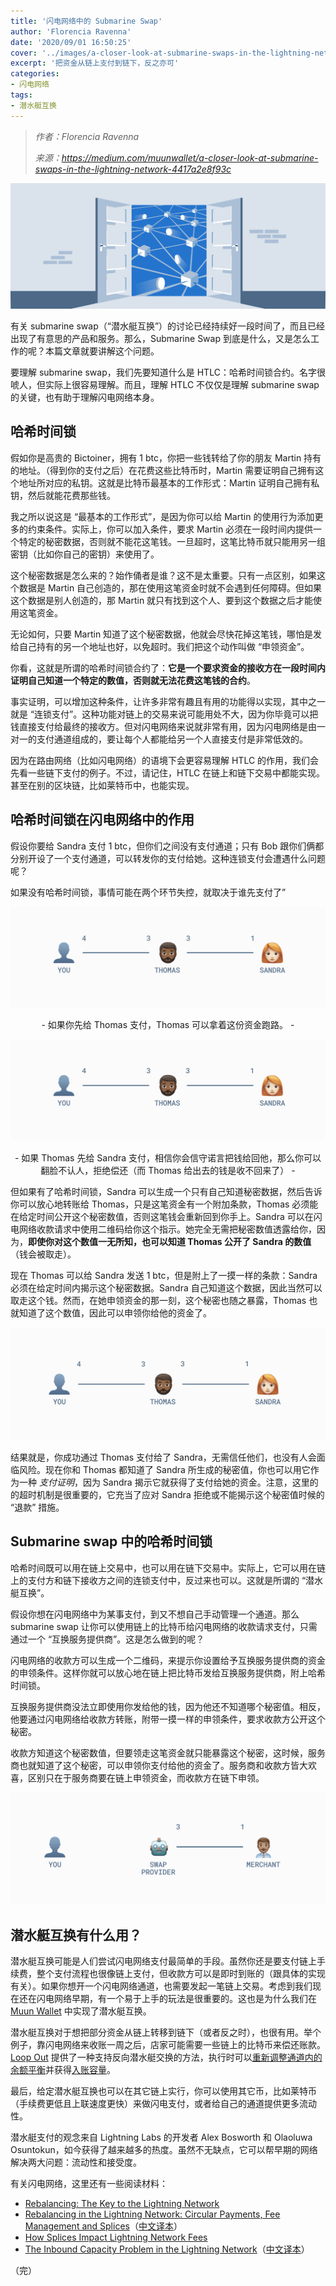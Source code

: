 ```yaml
---
title: '闪电网络中的 Submarine Swap'
author: 'Florencia Ravenna'
date: '2020/09/01 16:50:25'
cover: '../images/a-closer-look-at-submarine-swaps-in-the-lightning-network/1_62MUjQ0RdBm34X-Bl15VKw.png'
excerpt: '把资金从链上支付到链下，反之亦可'
categories:
- 闪电网络
tags:
- 潜水艇互换
---
```


> *作者：Florencia Ravenna*
> 
> *来源：<https://medium.com/muunwallet/a-closer-look-at-submarine-swaps-in-the-lightning-network-4417a2e8f93c>*


![1_62MUjQ0RdBm34X-Bl15VKw](../images/a-closer-look-at-submarine-swaps-in-the-lightning-network/1_62MUjQ0RdBm34X-Bl15VKw.png)


有关 submarine swap（“潜水艇互换”）的讨论已经持续好一段时间了，而且已经出现了有意思的产品和服务。那么，Submarine Swap 到底是什么，又是怎么工作的呢？本篇文章就要讲解这个问题。

要理解 submarine swap，我们先要知道什么是 HTLC：哈希时间锁合约。名字很唬人，但实际上很容易理解。而且，理解 HTLC 不仅仅是理解 submarine swap 的关键，也有助于理解闪电网络本身。

## 哈希时间锁

假如你是高贵的 Bictoiner，拥有 1 btc，你把一些钱转给了你的朋友 Martin 持有的地址。（得到你的支付之后）在花费这些比特币时，Martin 需要证明自己拥有这个地址所对应的私钥。这就是比特币最基本的工作形式：Martin 证明自己拥有私钥，然后就能花费那些钱。

我之所以说这是 “最基本的工作形式”，是因为你可以给 Martin 的使用行为添加更多的约束条件。实际上，你可以加入条件，要求 Martin 必须在一段时间内提供一个特定的秘密数据，否则就不能花这笔钱。一旦超时，这笔比特币就只能用另一组密钥（比如你自己的密钥）来使用了。

这个秘密数据是怎么来的？始作俑者是谁？这不是太重要。只有一点区别，如果这个数据是 Martin 自己创造的，那在使用这笔资金时就不会遇到任何障碍。但如果这个数据是别人创造的，那 Martin 就只有找到这个人、要到这个数据之后才能使用这笔资金。

无论如何，只要 Martin 知道了这个秘密数据，他就会尽快花掉这笔钱，哪怕是发给自己持有的另一个地址也好，以免超时。我们把这个动作叫做 “申领资金”。

你看，这就是所谓的哈希时间锁合约了：**它是一个要求资金的接收方在一段时间内证明自己知道一个特定的数值，否则就无法花费这笔钱的合约**。

事实证明，可以增加这种条件，让许多非常有趣且有用的功能得以实现，其中之一就是 “连锁支付”。这种功能对链上的交易来说可能用处不大，因为你毕竟可以把钱直接支付给最终的接收方。但对闪电网络来说就非常有用，因为闪电网络是由一对一的支付通道组成的，要让每个人都能给另一个人直接支付是非常低效的。

因为在路由网络（比如闪电网络）的语境下会更容易理解 HTLC 的作用，我们会先看一些链下支付的例子。不过，请记住，HTLC 在链上和链下交易中都能实现。甚至在别的区块链，比如莱特币中，也能实现。

## 哈希时间锁在闪电网络中的作用

假设你要给 Sandra 支付 1 btc，但你们之间没有支付通道；只有 Bob 跟你们俩都分别开设了一个支付通道，可以转发你的支付给她。这种连锁支付会遭遇什么问题呢？

如果没有哈希时间锁，事情可能在两个环节失控，就取决于谁先支付了”

![1_aeN3Bj9g1lM4lld8W-8ezA](../images/a-closer-look-at-submarine-swaps-in-the-lightning-network/1_aeN3Bj9g1lM4lld8W-8ezA.gif)

<p style="text-align:center">- 如果你先给 Thomas 支付，Thomas 可以拿着这份资金跑路。 -</p>

![1_IQFNh3iYvYG689Pfu9752A](../images/a-closer-look-at-submarine-swaps-in-the-lightning-network/1_IQFNh3iYvYG689Pfu9752A.gif)

<p style="text-align:center">- 如果 Thomas 先给 Sandra 支付，相信你会信守诺言把钱给回他，那么你可以翻脸不认人，拒绝偿还（而 Thomas 给出去的钱是收不回来了） -</p>

但如果有了哈希时间锁，Sandra 可以生成一个只有自己知道秘密数据，然后告诉你可以放心地转账给 Thomas，只是这笔资金有一个附加条款，Thomas 必须能在给定时间公开这个秘密数值，否则这笔钱会重新回到你手上。Sandra 可以在闪电网络收款请求中使用二维码给你这个指示。她完全无需把秘密数值透露给你，因为，**即使你对这个数值一无所知，也可以知道 Thomas 公开了 Sandra 的数值**（钱会被取走）。

现在 Thomas 可以给 Sandra 发送 1 btc，但是附上了一摸一样的条款：Sandra 必须在给定时间内揭示这个秘密数据。Sandra 自己知道这个数据，因此当然可以取走这个钱。然而，在她申领资金的那一刻，这个秘密也随之暴露，Thomas 也就知道了这个数值，因此可以申领你给他的资金了。

![0_beAxVQ2D_CkcSQqj](../images/a-closer-look-at-submarine-swaps-in-the-lightning-network/0_beAxVQ2D_CkcSQqj.gif)

结果就是，你成功通过 Thomas 支付给了 Sandra，无需信任他们，也没有人会面临风险。现在你和 Thomas 都知道了 Sandra 所生成的秘密值，你也可以用它作为一种 *支付证明*，因为 Sandra 揭示它就获得了支付给她的资金。注意，这里的的超时机制是很重要的，它充当了应对 Sandra 拒绝或不能揭示这个秘密值时候的 “退款” 措施。

## Submarine swap 中的哈希时间锁

哈希时间既可以用在链上交易中，也可以用在链下交易中。实际上，它可以用在链上的支付方和链下接收方之间的连锁支付中，反过来也可以。这就是所谓的 “潜水艇互换”。

假设你想在闪电网络中为某事支付，到又不想自己手动管理一个通道。那么 submarine swap 让你可以使用链上的比特币给闪电网络的收款请求支付，只需通过一个 “互换服务提供商”。这是怎么做到的呢？

闪电网络的收款方可以生成一个二维码，来提示你设置给予互换服务提供商的资金的申领条件。这样你就可以放心地在链上把比特币发给互换服务提供商，附上哈希时间锁。

互换服务提供商没法立即使用你发给他的钱，因为他还不知道哪个秘密值。相反，他要通过闪电网络给收款方转账，附带一摸一样的申领条件，要求收款方公开这个秘密。

收款方知道这个秘密数值，但要领走这笔资金就只能暴露这个秘密，这时候，服务商也就知道了这个秘密，可以申领你支付给他的资金了。服务商和收款方皆大欢喜，区别只在于服务商要在链上申领资金，而收款方在链下申领。

![0_-CyP0o-pNqVaAXFE](../images/a-closer-look-at-submarine-swaps-in-the-lightning-network/0_-CyP0o-pNqVaAXFE.gif)

## 潜水艇互换有什么用？

潜水艇互换可能是人们尝试闪电网络支付最简单的手段。虽然你还是要支付链上手续费，整个支付流程也很像链上支付，但收款方可以是即时到账的（跟具体的实现有关）。如果你想开一个闪电网络通道，也需要发起一笔链上交易。考虑到我们现在还在闪电网络早期，有一个易于上手的玩法是很重要的。这也是为什么我们在 [Muun Wallet](https://blog.muun.com/lightning-payments-easier-than-ever/) 中实现了潜水艇互换。

潜水艇互换对于想把部分资金从链上转移到链下（或者反之时），也很有用。举个例子，靠闪电网络来收账一周之后，店家可能需要一些链上的比特币来偿还账款。[Loop Out](https://blog.lightning.engineering/posts/2019/03/20/loop.html) 提供了一种支持反向潜水艇交换的方法，执行时可以[重新调整通道内的余额平衡](https://blog.muun.com/rebalancing-in-the-lightning-network/)并获得[入账容量](https://blog.muun.com/the-inbound-capacity-problem-in-the-lightning-network/)。

最后，给定潜水艇互换也可以在其它链上实行，你可以使用其它币，比如莱特币（手续费更低且上联速度更快）来做闪电支付，或者给自己的通道提供更多流动性。

潜水艇支付的观念来自 Lightning Labs 的开发者 Alex Bosworth 和 Olaoluwa Osuntokun，如今获得了越来越多的热度。虽然不无缺点，它可以帮早期的网络解决两大问题：流动性和接受度。

有关闪电网络，这里还有一些阅读材料：

- [Rebalancing: The Key to the Lightning Network](https://blog.muun.com/rebalancing-in-the-lightning-network/)
- [Rebalancing in the Lightning Network: Circular Payments, Fee Management and Splices](https://blog.muun.com/rebalancing-strategies-overview/)（[中文译本](https://www.btcstudy.org/2022/06/14/rebalancing-in-the-lightning-network-circular-payments-fee-management-and-splices/)）
- [How Splices Impact Lightning Network Fees](https://blog.muun.com/fees-proportional-to-the-amount/)
- [The Inbound Capacity Problem in the Lightning Network](https://blog.muun.com/the-inbound-capacity-problem-in-the-lightning-network/)（[中文译本](https://ethfans.org/posts/the-inbound-capacity-problem-in-the-lightning-network)）

（完）

